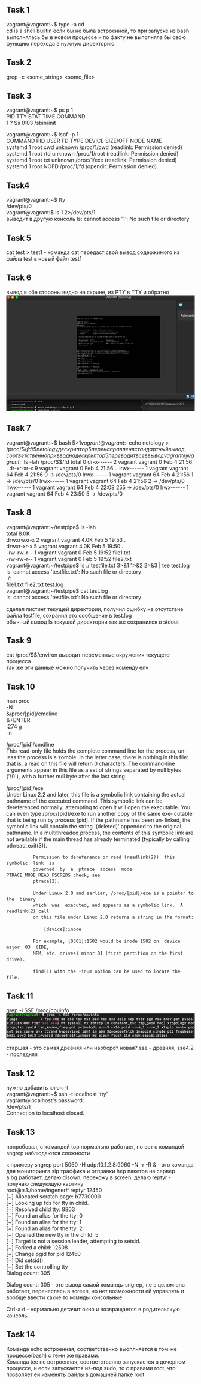## Task 1

vagrant@vagrant:~$ type -a cd  
cd is a shell builtin
если бы не была встроенной, то при запуске из bash выполнялась бы в новом процессе и по факту не выполняла бы свою функцию перехода в нужную директорию  

## Task 2

grep -c <some_string> <some_file>

## Task 3

vagrant@vagrant:~$ ps p 1  
    PID TTY      STAT   TIME COMMAND  
      1 ?        Ss     0:03 /sbin/init

vagrant@vagrant:~$ lsof -p 1  
COMMAND PID USER   FD      TYPE DEVICE SIZE/OFF NODE NAME  
systemd   1 root  cwd   unknown                      /proc/1/cwd (readlink: Permission denied)  
systemd   1 root  rtd   unknown                      /proc/1/root (readlink: Permission denied)  
systemd   1 root  txt   unknown                      /proc/1/exe (readlink: Permission denied)  
systemd   1 root NOFD                                /proc/1/fd (opendir: Permission denied) 

## Task4
vagrant@vagrant:~$ tty  
/dev/pts/0  
vagrant@vagrant:$ ls 1 2>/dev/pts/1  
выводит в другую консоль ls: cannot access '1': No such file or directory

## Task 5
cat test > test1 - команда cat передаст свой вывод содержимого из файла test в новый файл test1

## Task 6
вывод в обе стороны видно на скрине, из PTY в TTY и обратно  
![img_7.png](img_7.png)

## Task 7
 
vagrant@vagrant:~$ bash 5>$1  
vagrant@vagrant:~$ echo netology > /proc/$$/fd/5  
netology
дескриптор 5 перенаправлен в стандартный вывод, соответственно при ввод на дескриптор 5 переводит все в вывод
vagrant@vagrant:~$ ls -lah /proc/$$/fd
total 0
dr-x------ 2 vagrant vagrant  0 Feb  4 21:56 .
dr-xr-xr-x 9 vagrant vagrant  0 Feb  4 21:56 ..
lrwx------ 1 vagrant vagrant 64 Feb  4 21:56 0 -> /dev/pts/0
lrwx------ 1 vagrant vagrant 64 Feb  4 21:56 1 -> /dev/pts/0
lrwx------ 1 vagrant vagrant 64 Feb  4 21:56 2 -> /dev/pts/0
lrwx------ 1 vagrant vagrant 64 Feb  4 22:08 255 -> /dev/pts/0
lrwx------ 1 vagrant vagrant 64 Feb  4 23:50 5 -> /dev/pts/0

## Task 8
vagrant@vagrant:~/testpipe$ ls -lah   
total 8.0K  
drwxrwxr-x 2 vagrant vagrant 4.0K Feb  5 19:53 .  
drwxr-xr-x 5 vagrant vagrant 4.0K Feb  5 19:50 ..  
-rw-rw-r-- 1 vagrant vagrant    0 Feb  5 19:52 file1.txt  
-rw-rw-r-- 1 vagrant vagrant    0 Feb  5 19:52 file2.txt  
vagrant@vagrant:~/testpipe$ ls ./ testfile.txt 3>&1 1>&2 2>&3 | tee test.log  
ls: cannot access 'testfile.txt': No such file or directory  
./:  
file1.txt  file2.txt  test.log  
vagrant@vagrant:~/testpipe$ cat test.log   
ls: cannot access 'testfile.txt': No such file or directory  

сделал листинг текущей директории, получил ошибку на отсутствие файла testfile,
сохранил это сообщение в test.log  
обычный вывод ls текущей директории так же сохранился в stdout

## Task 9

cat /proc/$$/environ выводит переменные окружения текущего процесса  
так же эти данные можно получить через коменду env  

## Task 10
man proc  
-N  
&/proc\/\[pid\]\/cmdline  
&+ENTER  
:274 g  
-n  

 /proc/[pid]/cmdline  
              This read-only file holds the complete command line for the process,  un‐
              less  the  process  is a zombie.  In the latter case, there is nothing in
              this file: that is, a read on this file will return  0  characters.   The
              command-line  arguments appear in this file as a set of strings separated
              by null bytes ('\0'), with a further null byte after the last string.
 
/proc/[pid]/exe  
              Under Linux 2.2 and later, this file is a symbolic  link  containing  the
              actual  pathname  of  the  executed  command.   This symbolic link can be
              dereferenced normally; attempting to open it will  open  the  executable.
              You  can  even  type /proc/[pid]/exe to run another copy of the same exe‐
              cutable that is being run by process [pid].  If the pathname has been un‐
              linked, the symbolic link will contain the string '(deleted)' appended to
              the original pathname.  In a multithreaded process, the contents of  this
              symbolic link are not available if the main thread has already terminated
              (typically by calling pthread_exit(3)).

              Permission to dereference or read (readlink(2))  this  symbolic  link  is
              governed  by  a  ptrace  access  mode PTRACE_MODE_READ_FSCREDS check; see
              ptrace(2).

              Under Linux 2.0 and earlier, /proc/[pid]/exe is a pointer to  the  binary
              which  was  executed, and appears as a symbolic link.  A readlink(2) call
              on this file under Linux 2.0 returns a string in the format:

                  [device]:inode

              For example, [0301]:1502 would be inode 1502 on  device  major  03  (IDE,
              MFM, etc. drives) minor 01 (first partition on the first drive).

              find(1) with the -inum option can be used to locate the file.

## Task 11

grep -i SSE /proc/cpuinfo
![img_8.png](img_8.png)

старшая - это самая древняя или наоборот новая?
sse - древняя, sse4.2 - последняя

## Task 12

нужно добавить ключ -t  
vagrant@vagrant:~$ ssh -t localhost 'tty'  
vagrant@localhost's password:   
/dev/pts/1  
Connection to localhost closed.  

## Task 13

попробовал, с командой top нормально работает, но вот с командой sngrep наблюдаются сложности

к примеру sngrep port 5060 -H udp:10.1.2.8:9060 -N -r -R &  - это команда для мониторинга sip траффика и отправки hep пакетов на сервер  
в bg работает, делаю disown, перехожу в screen, делаю reptyr - получаю следующую картину  
root@ts1:/home/ingener# reptyr 12450  
[+] Allocated scratch page: b7730000  
[+] Looking up fds for tty in child.  
[+] Resolved child tty: 8803  
[+] Found an alias for the tty: 0  
[+] Found an alias for the tty: 1  
[+] Found an alias for the tty: 2  
[+] Opened the new tty in the child: 5  
[+] Target is not a session leader, attempting to setsid.  
[+] Forked a child: 12508  
[+] Change pgid for pid 12450  
[+] Did setsid()  
[+] Set the controlling tty  
Dialog count: 305  

Dialog count: 305 - это вывод самой команды sngrep, т.е в целом она работает, перенеслась в screen, но нет возможности ей управлять и вообще ввести какие то комнды консольные

Сtrl-a d - нормально детачит окно и возвращается в родительскую консоль

## Task 14
Команда echo встроенная, соответственно выоплняется в том же процессе(bash) с теми же правами.  
Команда tee не встроенная, соответственно запускается в дочернем процессе, и если запускается из-под sudo, то с правами root, что позволяет ей изменять файлы в домашней папке root

